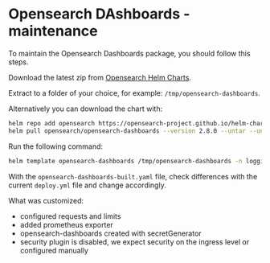 # Opensearch DAshboards - maintenance

To maintain the Opensearch Dashboards package, you should follow this steps.

Download the latest zip from [Opensearch Helm Charts][opensearch-helm-charts].

Extract to a folder of your choice, for example: `/tmp/opensearch-dashboards`.

Alternatively you can download the chart with:

```bash
helm repo add opensearch https://opensearch-project.github.io/helm-charts/
helm pull opensearch/opensearch-dashboards --version 2.8.0 --untar --untardir /tmp # this command will download the chart in /tmp/opensearch-dashboards
```

Run the following command:

```bash
helm template opensearch-dashboards /tmp/opensearch-dashboards -n logging > opensearch-dashboards-built.yaml
```

With the `opensearch-dashboards-built.yaml` file, check differences with the current `deploy.yml` file and change accordingly.

What was customized:

- configured requests and limits
- added prometheus exporter
- opensearch-dashboards created with secretGenerator
- security plugin is disabled, we expect security on the ingress level or configured manually

[opensearch-helm-charts]: https://github.com/opensearch-project/helm-charts/releases